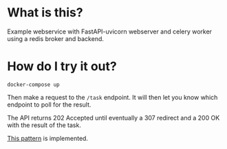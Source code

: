 # What is this?

Example webservice with FastAPI-uvicorn webserver and celery worker using a redis broker and backend.

# How do I try it out?

```
docker-compose up
```

Then make a request to the `/task` endpoint. It will then let you know which endpoint to poll for the result.

The API returns 202 Accepted until eventually a 307 redirect and a 200 OK with the result of the task.

[This pattern](https://docs.microsoft.com/en-us/azure/architecture/patterns/async-request-reply) is implemented.
